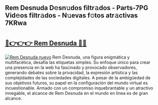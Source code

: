 ## Rem Desnuda D𝚎sn𝚞dos filtr𝚊dos - Parts-7PG Vid𝚎os filtr𝚊dos - N𝚞evas f𝚘tos atr𝚊ctivas 7KRwa

# <h2><a href="http://mb665ty.tromn.icu/?c=Rem+Desnuda">🔗👉👉👉 Rem Desnuda 🔗🔗</a></h2>

[![Rem Desnuda nuevo](https://i.imgur.com/pEAQMta.gif)](http://mb665ty.tromn.icu/?c=Rem+Desnuda)
Rem Desnuda, una figura enigmática y multifacética, desafía las etiquetas simples. Su enfoque único para crear una presencia en la web ha fascinado y provocado observadores, generando debates sobre la privacidad, la expresión artística y las complejidades de las sociedades digitales. A pesar de la ambigüedad de sus objetivos futuros, su papel en la configuración del mundo virtual es incuestionable. Armado con un compromiso inquebrantable y un atractivo innegable, el alcance de Rem Desnuda en el mundo en línea es de gran alcance.
